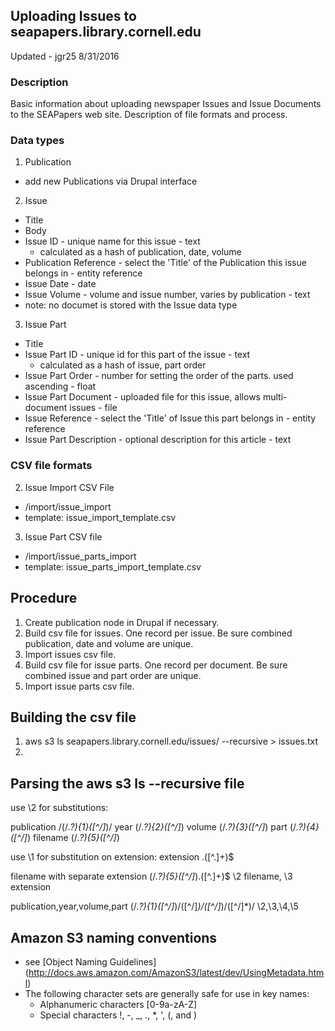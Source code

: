 ## Uploading Issues to seapapers.library.cornell.edu

Updated - jgr25 8/31/2016

### Description

Basic information about uploading newspaper Issues and Issue Documents to the SEAPapers web site. Description of file formats and process.

### Data types

1. Publication
  * add new Publications via Drupal interface
2. Issue
  * Title
  * Body
  * Issue ID - unique name for this issue - text
    * calculated as a hash of publication, date, volume
  * Publication Reference - select the 'Title' of the Publication this issue belongs in - entity reference
  * Issue Date - date
  * Issue Volume - volume and issue number, varies by publication - text
  * note: no documet is stored with the Issue data type
3. Issue Part
  * Title
  * Issue Part ID - unique id for this part of the issue - text
    * calculated as a hash of issue, part order
  * Issue Part Order - number for setting the order of the parts. used ascending - float
  * Issue Part Document - uploaded file for this issue, allows multi-document issues - file
  * Issue Reference - select the 'Title' of Issue this part belongs in - entity reference
  * Issue Part Description - optional description for this article - text

### CSV file formats

2. Issue Import CSV File
  * /import/issue_import
  * template: issue_import_template.csv
3. Issue Part CSV file
  * /import/issue_parts_import
  * template: issue_parts_import_template.csv

## Procedure

1. Create publication node in Drupal if necessary.
2. Build csv file for issues. One record per issue. Be sure combined publication, date and volume are unique.
3. Import issues csv file.
4. Build csv file for issue parts. One record per document. Be sure combined issue and part order are unique.
5. Import issue parts csv file.

## Building the csv file

1. aws s3 ls seapapers.library.cornell.edu/issues/ --recursive > issues.txt
2.

## Parsing the aws s3 ls --recursive file

use \2 for substitutions:

publication /(\/.*?){1}([^\/]*)/
year (\/.*?){2}([^\/]*)
volume (\/.*?){3}([^\/]*)
part (\/.*?){4}([^\/]*)
filename (\/.*?){5}([^\/]*)

use \1 for substitution on extension:
extension \.([^\.]+)$

filename with separate extension
(\/.*?){5}([^\/]*)\.([^\.]+)$
\2 filename, \3 extension

publication,year,volume,part
(\/.*?){1}([^\/]*)\/([^\/]*)\/([^\/]*)\/([^\/]*)\/
\2,\3,\4,\5

## Amazon S3 naming conventions

- see [Object Naming Guidelines] (http://docs.aws.amazon.com/AmazonS3/latest/dev/UsingMetadata.html)
- The following character sets are generally safe for use in key names:
  - Alphanumeric characters [0-9a-zA-Z]
  - Special characters !, -, _, ., *, ', (, and )


